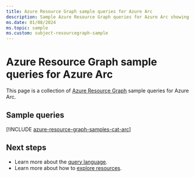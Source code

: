 ```yaml
---
title: Azure Resource Graph sample queries for Azure Arc
description: Sample Azure Resource Graph queries for Azure Arc showing use of resource types and tables to access Azure Arc related resources and properties.
ms.date: 01/08/2024
ms.topic: sample
ms.custom: subject-resourcegraph-sample
---
```


# Azure Resource Graph sample queries for Azure Arc

This page is a collection of [Azure Resource Graph](/azure/governance/resource-graph/overview) sample queries for Azure Arc.

## Sample queries

[!INCLUDE [azure-resource-graph-samples-cat-arc](./includes/azure-arc.md)]

## Next steps

- Learn more about the [query language](/azure/governance/resource-graph/concepts/query-language).
- Learn more about how to [explore resources](/azure/governance/resource-graph/concepts/explore-resources).
